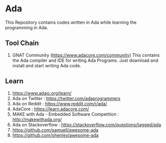 # Ada 

This Repository contains codes written in Ada while learning the programming in Ada.

## Tool Chain
1. GNAT Community (https://www.adacore.com/community)
   This contains the Ada compiler and IDE for writing Ada Programs. Just download and install and start writing Ada code.

## Learn
1. https://www.adaic.org/learn/
2. Ada on Twitter : https://twitter.com/adaprogrammers
3. Ada on Reddit : https://www.reddit.com/r/ada/
4. AdaCore : https://learn.adacore.com/
5. MAKE with Ada - Embedded Software Competition : http://makewithada.org/
6. Ada on Stackoverflow : https://stackoverflow.com/questions/tagged/ada
7. https://github.com/samuell/awesome-ada
8. https://github.com/ohenley/awesome-ada